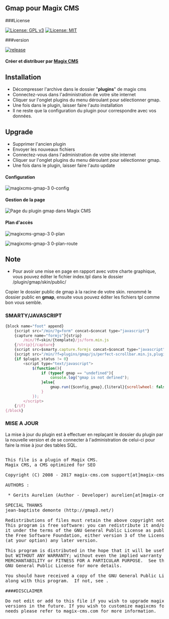 ## Gmap pour Magix CMS

###License

[![License: GPL v3](https://img.shields.io/badge/License-GPL%20v3-blue.svg)](http://www.gnu.org/licenses/gpl-3.0) 
[![License: MIT](https://img.shields.io/badge/License-MIT-yellow.svg)](https://opensource.org/licenses/MIT)

###version 

[![release](https://img.shields.io/github/release/gtraxx/gmap.svg)](https://github.com/gtraxx/gmap/releases/latest)


#### Créer et distribuer par [Magix CMS](http://www.magix-cms.com)

## Installation
 * Décompresser l'archive dans le dossier "**plugins**" de magix cms
 * Connectez-vous dans l'administration de votre site internet 
 * Cliquer sur l'onglet plugins du menu déroulant pour sélectionner gmap.
 * Une fois dans le plugin, laisser faire l'auto installation
 * Il ne reste que la configuration du plugin pour correspondre avec vos données.

## Upgrade
 * Supprimer l'ancien plugin
 * Envoyer les nouveaux fichiers
 * Connectez-vous dans l'administration de votre site internet 
 * Cliquer sur l'onglet plugins du menu déroulant pour sélectionner gmap.
 * Une fois dans le plugin, laisser faire l'auto update
 
#### Configuration
![magixcms-gmap-3 0-config](https://cloud.githubusercontent.com/assets/356674/24237713/b10ae8ca-0fa7-11e7-92a9-be465a3805e7.png)
#### Gestion de la page
![Page du plugin gmap dans Magix CMS](https://cloud.githubusercontent.com/assets/356674/12264693/c1c4292c-b938-11e5-8cbb-02795b026ff0.png "Page du plugin gmap dans Magix CMS")
#### Plan d'accès
![magixcms-gmap-3 0-plan](https://cloud.githubusercontent.com/assets/356674/24237808/16e0fb80-0fa8-11e7-8257-aa066320e56d.png)

![magixcms-gmap-3 0-plan-route](https://cloud.githubusercontent.com/assets/356674/24237845/558da1d0-0fa8-11e7-921e-58f64cd74a61.png)
## Note
 * Pour avoir une mise en page en rapport avec votre charte graphique, 
vous pouvez éditer le fichier index.tpl dans le dossier /plugin/gmap/skin/public/

Copier le dossier public de gmap à la racine de votre skin.
renommé le dossier public en **gmap**, ensuite vous pouvez éditer les fichiers tpl comme bon vous semble.

### SMARTY/JAVASCRIPT
```javascript
{block name="foot" append}
    {script src="/min/?g=form" concat=$concat type="javascript"}
    {capture name="formjs"}{strip}
        /min/?f=skin/{template}/js/form.min.js
    {/strip}{/capture}
    {script src=$smarty.capture.formjs concat=$concat type="javascript" load='async'}
    {script src="/min/?f=plugins/gmap/js/perfect-scrollbar.min.js,plugins/gmap/js/gmap3-7.2.min.js,plugins/gmap/js/public.js" concat=$concat type="javascript"}
    {if $plugin_status != 0}
        <script type="text/javascript">
			$(function(){
				if (typeof gmap == "undefined"){
					console.log("gmap is not defined");
				}else{
					gmap.run({$config_gmap},{literal}{scrollwheel: false}{/literal});
				}
			});
        </script>
    {/if}
{/block}
````

### MISE A JOUR
La mise à jour du plugin est à effectuer en replaçant le dossier du plugin par la nouvelle version
et de se connecter à l'administration de celui-ci pour faire la mise à jour des tables SQL.

<pre>

This file is a plugin of Magix CMS.
Magix CMS, a CMS optimized for SEO

Copyright (C) 2008 - 2017 magix-cms.com support[at]magix-cms[point]com | contact[at]magix-dev[point]be

AUTHORS :

 * Gerits Aurelien (Author - Developer) aurelien[at]magix-cms[point]com

SPECIAL THANKS
jean-baptiste demonte (http://gmap3.net/)

Redistributions of files must retain the above copyright notice.
This program is free software: you can redistribute it and/or modify
it under the terms of the GNU General Public License as published by
the Free Software Foundation, either version 3 of the License, or
(at your option) any later version.

This program is distributed in the hope that it will be useful,
but WITHOUT ANY WARRANTY; without even the implied warranty of
MERCHANTABILITY or FITNESS FOR A PARTICULAR PURPOSE.  See the
GNU General Public License for more details.

You should have received a copy of the GNU General Public License
along with this program.  If not, see .

####DISCLAIMER

Do not edit or add to this file if you wish to upgrade magixcms to newer
versions in the future. If you wish to customize magixcms for your
needs please refer to magix-cms.com for more information.

</pre>
